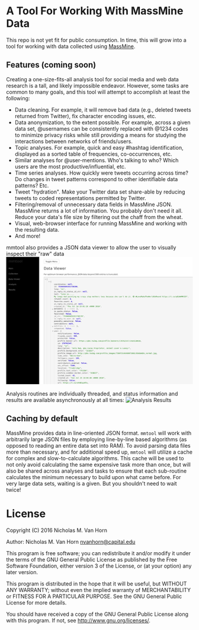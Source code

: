 # A Tool For Working With MassMine Data

This repo is not yet fit for public consumption. In time, this will grow into a tool for working with data collected using [MassMine](http://www.massmine.org). 

## Features (coming soon)

Creating a one-size-fits-all analysis tool for social media and web data research is a tall, and likely impossible endeavor. However, some tasks are common to many goals, and this tool will attempt to accomplish at least the following:

* Data cleaning. For example, it will remove bad data (e.g., deleted tweets returned from Twitter), fix character encoding issues, etc.
* Data anonymization, to the extent possible. For example, across a given data set, @usernames can be consistently replaced with @1234 codes to minimize privacy risks while still providing a means for studying the interactions between networks of friends/users.
* Topic analyses. For example, quick and easy #hashtag identification, displayed as a sorted table of frequencies, co-occurrences, etc.
* Similar analyses for @user-mentions. Who's talking to who? Which users are the most productive/influential, etc.
* Time series analyses. How quickly were tweets occurring across time? Do changes in tweet patterns correspond to other identifiable data patterns? Etc.
* Tweet "hydration". Make your Twitter data set share-able by reducing tweets to coded representations permitted by Twitter.
* Filtering/removal of unnecessary data fields in MassMine JSON. MassMine returns a lot of information. You probably don't need it all. Reduce your data's file size by filtering out the chaff from the wheat. 
* Visual, web-browser interface for running MassMine and working with the resulting data.
* And more!

mmtool also provides a JSON data viewer to allow the user to visually inspect their "raw" data
![Data Viewer](https://github.com/n3mo/mmtool/raw/master/img/data-viewer.png)

Analysis routines are individually threaded, and status information and results are available asynchronously at all times:
![Analysis Results](https://github.com/n3mo/massmine/raw/master/img/results.png)

## Caching by default

MassMine provides data in line-oriented JSON format. `mmtool` will work with arbitrarily large JSON files by employing line-by-line based algorithms (as opposed to reading an entire data set into RAM). To avoid parsing data files more than necessary, and for additional speed up, `mmtool` will utilize a cache for complex and slow-to-calculate algorithms. This cache will be used to not only avoid calculating the same expensive task more than once, but will also be shared across analyses and tasks to ensure that each sub-routine calculates the minimum necessary to build upon what came before. For very large data sets, waiting is a given. But you shouldn't need to wait twice!

# License

Copyright (C) 2016 Nicholas M. Van Horn

Author: Nicholas M. Van Horn <nvanhorn@capital.edu>

This program is free software; you can redistribute it and/or modify
it under the terms of the GNU General Public License as published by
the Free Software Foundation, either version 3 of the License, or
(at your option) any later version.

This program is distributed in the hope that it will be useful,
but WITHOUT ANY WARRANTY; without even the implied warranty of
MERCHANTABILITY or FITNESS FOR A PARTICULAR PURPOSE.  See the
GNU General Public License for more details.

You should have received a copy of the GNU General Public License
along with this program.  If not, see <http://www.gnu.org/licenses/>.
